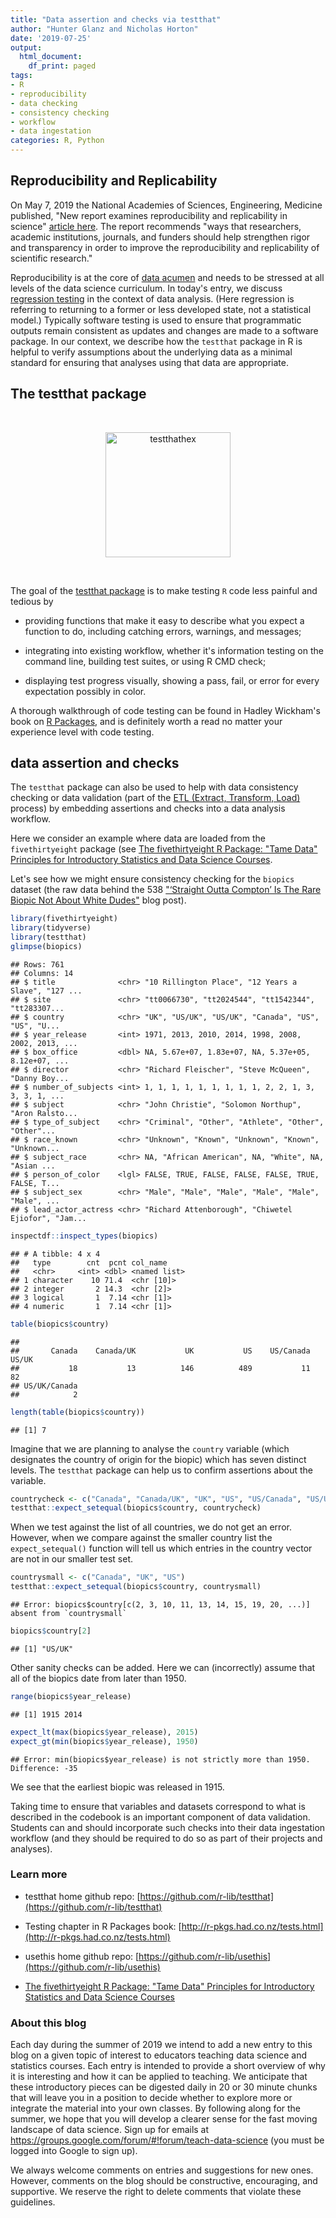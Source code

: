 ```yaml
---
title: "Data assertion and checks via testthat"
author: "Hunter Glanz and Nicholas Horton"
date: '2019-07-25'
output:
  html_document:
    df_print: paged
tags:
- R
- reproducibility
- data checking
- consistency checking
- workflow
- data ingestation
categories: R, Python
---
```




## Reproducibility and Replicability

On May 7, 2019 the National Academies of Sciences, Engineering, Medicine published, "New report examines reproducibility and replicability in science" [article here](https://phys.org/news/2019-05-replicability-science.html). The report recommends "ways that researchers, academic institutions, journals, and funders should help strengthen rigor and transparency in order to improve the reproducibility and replicability of scientific research." 

Reproducibility is at the core of [data acumen](https://teachdatascience.com/nasem) and needs to be stressed at all levels of the data science curriculum.  In today's entry, we discuss [regression testing](https://en.wikipedia.org/wiki/Regression_testing) in the context of data analysis.  (Here regression is referring to returning to a former or less developed state, not a statistical model.) Typically software testing is used to ensure that programmatic outputs remain consistent as updates and changes are made to a software package.  In our context, we describe how the `testthat` package in R is helpful to verify assumptions about the underlying data as a minimal standard for ensuring that analyses using that data are appropriate.

## The testthat package


<br>

<center>
<figure>
<img alt = 'testthathex' width='200' src='/post/testthat/testthathex.png' />
</figure>
</center> <br>


The goal of the [testthat package](https://github.com/r-lib/testthat) is to make testing `R` code less painful and tedious by

* providing functions that make it easy to describe what you expect a function to do, including catching errors, warnings, and messages;

* integrating into existing workflow, whether it's information testing on the command line, building test suites, or using R CMD check;

* displaying test progress visually, showing a pass, fail, or error for every expectation possibly in color.

A thorough walkthrough of code testing can be found in Hadley Wickham's book on [R Packages](http://r-pkgs.had.co.nz/tests.html), and is definitely worth a read no matter your experience level with code testing.

## data assertion and checks

The `testthat` package can also be used to help with data consistency checking or data validation (part of the [ETL (Extract, Transform, Load)](https://en.wikipedia.org/wiki/Extract,_transform,_load) process) by embedding assertions and checks into a data analysis workflow.  

Here we consider an example where data are loaded from the `fivethirtyeight` package (see [The fivethirtyeight R Package: "Tame Data" Principles for Introductory Statistics and Data Science Courses](https://escholarship.org/uc/item/0rx1231m).

Let's see how we might ensure consistency checking for the `biopics` dataset (the raw data behind the 538 ["‘Straight Outta Compton’ Is The Rare Biopic Not About White Dudes"](https://fivethirtyeight.com/features/straight-outta-compton-is-the-rare-biopic-not-about-white-dudes/) blog post).


```r
library(fivethirtyeight)
library(tidyverse)
library(testthat)
glimpse(biopics)
```

```
## Rows: 761
## Columns: 14
## $ title              <chr> "10 Rillington Place", "12 Years a Slave", "127 ...
## $ site               <chr> "tt0066730", "tt2024544", "tt1542344", "tt283307...
## $ country            <chr> "UK", "US/UK", "US/UK", "Canada", "US", "US", "U...
## $ year_release       <int> 1971, 2013, 2010, 2014, 1998, 2008, 2002, 2013, ...
## $ box_office         <dbl> NA, 5.67e+07, 1.83e+07, NA, 5.37e+05, 8.12e+07, ...
## $ director           <chr> "Richard Fleischer", "Steve McQueen", "Danny Boy...
## $ number_of_subjects <int> 1, 1, 1, 1, 1, 1, 1, 1, 1, 2, 2, 1, 3, 3, 3, 1, ...
## $ subject            <chr> "John Christie", "Solomon Northup", "Aron Ralsto...
## $ type_of_subject    <chr> "Criminal", "Other", "Athlete", "Other", "Other"...
## $ race_known         <chr> "Unknown", "Known", "Unknown", "Known", "Unknown...
## $ subject_race       <chr> NA, "African American", NA, "White", NA, "Asian ...
## $ person_of_color    <lgl> FALSE, TRUE, FALSE, FALSE, FALSE, TRUE, FALSE, T...
## $ subject_sex        <chr> "Male", "Male", "Male", "Male", "Male", "Male", ...
## $ lead_actor_actress <chr> "Richard Attenborough", "Chiwetel Ejiofor", "Jam...
```

```r
inspectdf::inspect_types(biopics)
```

```
## # A tibble: 4 x 4
##   type        cnt  pcnt col_name    
##   <chr>     <int> <dbl> <named list>
## 1 character    10 71.4  <chr [10]>  
## 2 integer       2 14.3  <chr [2]>   
## 3 logical       1  7.14 <chr [1]>   
## 4 numeric       1  7.14 <chr [1]>
```

```r
table(biopics$country)
```

```
## 
##       Canada    Canada/UK           UK           US    US/Canada        US/UK 
##           18           13          146          489           11           82 
## US/UK/Canada 
##            2
```

```r
length(table(biopics$country))
```

```
## [1] 7
```

Imagine that we are planning to analyse the `country` variable (which designates the country of origin for the biopic) which has seven distinct levels.  The `testthat` package can help us to confirm assertions about the variable.


```r
countrycheck <- c("Canada", "Canada/UK", "UK", "US", "US/Canada", "US/UK", "US/UK/Canada")
testthat::expect_setequal(biopics$country, countrycheck)
```

When we test against the list of all countries, we do not get an error.  
However, when we compare against the smaller country list the `expect_setequal()` function will tell us which entries in the country vector are not in our smaller test set.



```r
countrysmall <- c("Canada", "UK", "US")
testthat::expect_setequal(biopics$country, countrysmall)
```

```
## Error: biopics$country[c(2, 3, 10, 11, 13, 14, 15, 19, 20, ...)] absent from `countrysmall`
```

```r
biopics$country[2]
```

```
## [1] "US/UK"
```

Other sanity checks can be added.  Here we can (incorrectly) assume that all of the biopics date from later than 1950.


```r
range(biopics$year_release)
```

```
## [1] 1915 2014
```

```r
expect_lt(max(biopics$year_release), 2015)
expect_gt(min(biopics$year_release), 1950)
```

```
## Error: min(biopics$year_release) is not strictly more than 1950. Difference: -35
```

We see that the earliest biopic was released in 1915.  

Taking time to ensure that variables and datasets correspond to what is described in the codebook is an important component of data validation.  Students can and should incorporate such checks into their data ingestation workflow (and they should be required to do so as part of their projects and analyses).


###  Learn more

* testthat home github repo: [https://github.com/r-lib/testthat](https://github.com/r-lib/testthat)

* Testing chapter in R Packages book: [http://r-pkgs.had.co.nz/tests.html](http://r-pkgs.had.co.nz/tests.html)

* usethis home github repo: [https://github.com/r-lib/usethis](https://github.com/r-lib/usethis)
* [The fivethirtyeight R Package: "Tame Data" Principles for Introductory Statistics and Data Science Courses](https://escholarship.org/uc/item/0rx1231m)


### About this blog 

Each day during the summer of 2019 we intend to add a new entry to this blog on a given topic of interest to educators teaching data science and statistics courses. Each entry is intended to provide a short overview of why it is interesting and how it can be applied to teaching. We anticipate that these introductory pieces can be digested daily in 20 or 30 minute chunks that will leave you in a position to decide whether to explore more or integrate the material into your own classes. By following along for the summer, we hope that you will develop a clearer sense for the fast moving landscape of data science. Sign up for emails at https://groups.google.com/forum/#!forum/teach-data-science (you must be logged into Google to sign up).

We always welcome comments on entries and suggestions for new ones.  However, comments on the blog should be constructive, encouraging, and supportive.  We reserve the right to delete comments that violate these guidelines.

